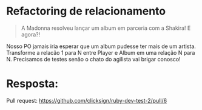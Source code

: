 # Refactoring de relacionamento

> A Madonna resolveu lançar um album em parceria com a Shakira! E agora?!

Nosso PO jamais iria esperar que um album pudesse ter mais de um artista. Transforme a relacão 1 para N entre Player e Album em uma relação N para N. Precisamos de testes senão o chato do agilista vai brigar conosco!

# Resposta:
Pull request: https://github.com/clicksign/ruby-dev-test-2/pull/6